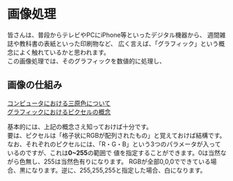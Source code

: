 # 画像処理

皆さんは、普段からテレビやPCにiPhone等といったデジタル機器から、
週間雑誌や教科書の表紙といった印刷物など、
広く言えば、「グラフィック」という概念によく触れているかと思われます。  
この画像処理では、そのグラフィックを数値的に処理し、

## 画像の仕組み

[コンピュータにおける三原色について](http://yokoyamatakashi.com/archives/1306)  
[グラフィックにおけるピクセルの概念](https://e-words.jp/w/%E3%83%94%E3%82%AF%E3%82%BB%E3%83%AB.html)

基本的には、上記の概念さえ知っておけば十分です。  
要は、ピクセルは「格子状にRGBが配列されたもの」と覚えておけば結構です。  
なお、それぞれのピクセルには、「R・G・B」という3つのパラメータが入っているのですが、これは**0~255**の範囲で
値を指定することができます。0は当然ながら色無し、255は当然色有りになります。
RGBが全部0,0,0でできている場合、黒になります。逆に、255,255,255と指定した場合、白になります。


